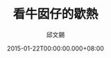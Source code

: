 ---
issue: 106
title: 看牛囡仔的歇熱
author: 邱文錫
date: 2015-01-22T00:00:00.000+08:00
topic: 懷想
difficulty: 3
wikidata: Q98095457
wikidata_link: https://www.wikidata.org/wiki/Q98095457
---